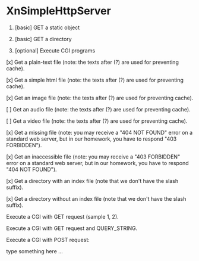 # XnSimpleHttpServer

1) [basic] GET a static object

2) [basic] GET a directory

3) [optional] Execute CGI programs

[x] Get a plain-text file (note: the texts after (?) are used for preventing cache).

[x] Get a simple html file (note: the texts after (?) are used for preventing cache).

[x] Get an image file (note: the texts after (?) are used for preventing cache).

[ ] Get an audio file (note: the texts after (?) are used for preventing cache).

[ ] Get a video file (note: the texts after (?) are used for preventing cache).

[x] Get a missing file (note: you may receive a "404 NOT FOUND" error on a standard web server, but in our homework, you have to respond "403 FORBIDDEN").

[x] Get an inaccessible file (note: you may receive a "403 FORBIDDEN" error on a standard web server, but in our homework, you have to respond "404 NOT FOUND").

[x] Get a directory with an index file (note that we don't have the slash suffix).

[x] Get a directory without an index file (note that we don't have the slash suffix).

Execute a CGI with GET request (sample 1, 2).

Execute a CGI with GET request and QUERY_STRING.

Execute a CGI with POST request:

type something here ...
